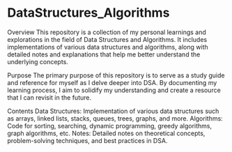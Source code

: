 # DataStructures_Algorithms
Overview
This repository is a collection of my personal learnings and explorations in the field of Data Structures and Algorithms. It includes implementations of various data structures and algorithms, along with detailed notes and explanations that help me better understand the underlying concepts.

Purpose
The primary purpose of this repository is to serve as a study guide and reference for myself as I delve deeper into DSA. By documenting my learning process, I aim to solidify my understanding and create a resource that I can revisit in the future.

Contents
Data Structures: Implementation of various data structures such as arrays, linked lists, stacks, queues, trees, graphs, and more.
Algorithms: Code for sorting, searching, dynamic programming, greedy algorithms, graph algorithms, etc.
Notes: Detailed notes on theoretical concepts, problem-solving techniques, and best practices in DSA.
